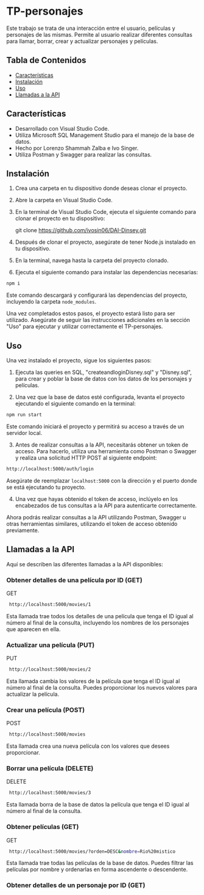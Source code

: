 # TP-personajes

Este trabajo se trata de una interacción entre el usuario, películas y personajes de las mismas. Permite al usuario realizar diferentes consultas para llamar, borrar, crear y actualizar personajes y películas.

## Tabla de Contenidos

- [Características](#características)
- [Instalación](#instalación)
- [Uso](#uso)
- [Llamadas a la API](#llamadas-a-la-api)

## Características

- Desarrollado con Visual Studio Code.
- Utiliza Microsoft SQL Management Studio para el manejo de la base de datos.
- Hecho por Lorenzo Shammah Zalba e Ivo Singer.
- Utiliza Postman y Swagger para realizar las consultas.

## Instalación

1. Crea una carpeta en tu dispositivo donde deseas clonar el proyecto.
2. Abre la carpeta en Visual Studio Code.
3. En la terminal de Visual Studio Code, ejecuta el siguiente comando para clonar el proyecto en tu dispositivo:


   git clone https://github.com/ivosin06/DAI-Dinsey.git


4. Después de clonar el proyecto, asegúrate de tener Node.js instalado en tu dispositivo.
5. En la terminal, navega hasta la carpeta del proyecto clonado.
6. Ejecuta el siguiente comando para instalar las dependencias necesarias:

  ``` bash
  npm i 
  ```

Este comando descargará y configurará las dependencias del proyecto, incluyendo la carpeta `node_modules`.

Una vez completados estos pasos, el proyecto estará listo para ser utilizado. Asegúrate de seguir las instrucciones adicionales en la sección "Uso" para ejecutar y utilizar correctamente el TP-personajes.

## Uso

Una vez instalado el proyecto, sigue los siguientes pasos:

1. Ejecuta las queries en SQL, "createandloginDisney.sql" y "Disney.sql", para crear y poblar la base de datos con los datos de los personajes y películas.

2. Una vez que la base de datos esté configurada, levanta el proyecto ejecutando el siguiente comando en la terminal:

```bash
npm run start
```

Este comando iniciará el proyecto y permitirá su acceso a través de un servidor local.

3. Antes de realizar consultas a la API, necesitarás obtener un token de acceso. Para hacerlo, utiliza una herramienta como Postman o Swagger y realiza una solicitud HTTP POST al siguiente endpoint:

```bash
http://localhost:5000/auth/login
```

Asegúrate de reemplazar `localhost:5000` con la dirección y el puerto donde se está ejecutando tu proyecto.

4. Una vez que hayas obtenido el token de acceso, inclúyelo en los encabezados de tus consultas a la API para autenticarte correctamente.

Ahora podrás realizar consultas a la API utilizando Postman, Swagger u otras herramientas similares, utilizando el token de acceso obtenido previamente.

## Llamadas a la API

Aquí se describen las diferentes llamadas a la API disponibles:

### Obtener detalles de una película por ID (GET)
GET
```bash
 http://localhost:5000/movies/1
```

Esta llamada trae todos los detalles de una película que tenga el ID igual al número al final de la consulta, incluyendo los nombres de los personajes que aparecen en ella.

### Actualizar una película (PUT)
PUT 
```bash
 http://localhost:5000/movies/2
```

Esta llamada cambia los valores de la película que tenga el ID igual al número al final de la consulta. Puedes proporcionar los nuevos valores para actualizar la película.

### Crear una película (POST)
POST 
```bash
 http://localhost:5000/movies
```

Esta llamada crea una nueva película con los valores que desees proporcionar.

### Borrar una película (DELETE)

DELETE 
```bash
 http://localhost:5000/movies/3
```
Esta llamada borra de la base de datos la película que tenga el ID igual al número al final de la consulta.

### Obtener películas (GET)
GET 
```bash
 http://localhost:5000/movies/?orden=DESC&nombre=Rio%20mistico
```

Esta llamada trae todas las películas de la base de datos. Puedes filtrar las películas por nombre y ordenarlas en forma ascendente o descendente.

### Obtener detalles de un personaje por ID (GET)






   
